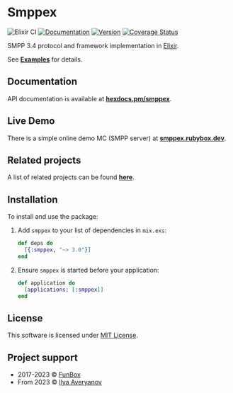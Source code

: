 # Smppex

![Elixir CI](https://github.com/savonarola/smppex/workflows/Elixir%20CI/badge.svg)
[![Documentation](https://img.shields.io/badge/docs-hexpm-blue.svg)](http://hexdocs.pm/smppex)
[![Version](https://img.shields.io/hexpm/v/smppex.svg)](https://hex.pm/packages/smppex)
[![Coverage Status](https://coveralls.io/repos/github/savonarola/smppex/badge.svg?branch=main&1504538909)](https://coveralls.io/github/savonarola/smppex?branch=main)

SMPP 3.4 protocol and framework implementation in [Elixir](http://elixir-lang.org).

See **[Examples](https://hexdocs.pm/smppex/examples.html)** for details.

## Documentation

API documentation is available at **[hexdocs.pm/smppex](http://hexdocs.pm/smppex)**.

## Live Demo

There is a simple online demo MC (SMPP server) at **[smppex.rubybox.dev](http://smppex.rubybox.dev)**.

## Related projects

A list of related projects can be found **[here](https://hexdocs.pm/smppex/projects.html)**.

## Installation

To install and use the package:

1. Add `smppex` to your list of dependencies in `mix.exs`:

   ```elixir
   def deps do
     [{:smppex, "~> 3.0"}]
   end
   ```

2. Ensure `smppex` is started before your application:

   ```elixir
   def application do
     [applications: [:smppex]]
   end
   ```

## License

This software is licensed under [MIT License](LICENSE).

## Project support

* 2017-2023 © [FunBox](https://github.com/funbox/smppex)
* From 2023 © [Ilya Averyanov](https://av.rubybox.dev)
